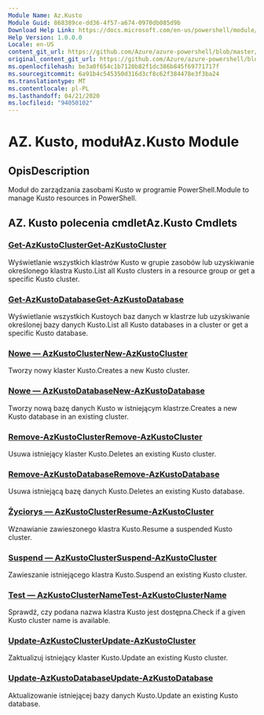 ```yaml
---
Module Name: Az.Kusto
Module Guid: 868389ce-dd36-4f57-a674-0970db085d9b
Download Help Link: https://docs.microsoft.com/en-us/powershell/module/az.kusto
Help Version: 1.0.0.0
Locale: en-US
content_git_url: https://github.com/Azure/azure-powershell/blob/master/src/Kusto/Kusto/help/Az.Kusto.md
original_content_git_url: https://github.com/Azure/azure-powershell/blob/master/src/Kusto/Kusto/help/Az.Kusto.md
ms.openlocfilehash: be3a0f654c1b7120b82f1dc386b845f69771717f
ms.sourcegitcommit: 6a91b4c545350d316d3cf8c62f384478e3f3ba24
ms.translationtype: MT
ms.contentlocale: pl-PL
ms.lasthandoff: 04/21/2020
ms.locfileid: "94050102"
---
```

# <span data-ttu-id="c477c-101">AZ. Kusto, moduł</span><span class="sxs-lookup"><span data-stu-id="c477c-101">Az.Kusto Module</span></span>
## <span data-ttu-id="c477c-102">Opis</span><span class="sxs-lookup"><span data-stu-id="c477c-102">Description</span></span>
<span data-ttu-id="c477c-103">Moduł do zarządzania zasobami Kusto w programie PowerShell.</span><span class="sxs-lookup"><span data-stu-id="c477c-103">Module to manage Kusto resources in PowerShell.</span></span>

## <span data-ttu-id="c477c-104">AZ. Kusto polecenia cmdlet</span><span class="sxs-lookup"><span data-stu-id="c477c-104">Az.Kusto Cmdlets</span></span>
### [<span data-ttu-id="c477c-105">Get-AzKustoCluster</span><span class="sxs-lookup"><span data-stu-id="c477c-105">Get-AzKustoCluster</span></span>](Get-AzKustoCluster.md)
<span data-ttu-id="c477c-106">Wyświetlanie wszystkich klastrów Kusto w grupie zasobów lub uzyskiwanie określonego klastra Kusto.</span><span class="sxs-lookup"><span data-stu-id="c477c-106">List all Kusto clusters in a resource group or get a specific Kusto cluster.</span></span>

### [<span data-ttu-id="c477c-107">Get-AzKustoDatabase</span><span class="sxs-lookup"><span data-stu-id="c477c-107">Get-AzKustoDatabase</span></span>](Get-AzKustoDatabase.md)
<span data-ttu-id="c477c-108">Wyświetlanie wszystkich Kustoych baz danych w klastrze lub uzyskiwanie określonej bazy danych Kusto.</span><span class="sxs-lookup"><span data-stu-id="c477c-108">List all Kusto databases in a cluster or get a specific Kusto database.</span></span>

### [<span data-ttu-id="c477c-109">Nowe — AzKustoCluster</span><span class="sxs-lookup"><span data-stu-id="c477c-109">New-AzKustoCluster</span></span>](New-AzKustoCluster.md)
<span data-ttu-id="c477c-110">Tworzy nowy klaster Kusto.</span><span class="sxs-lookup"><span data-stu-id="c477c-110">Creates a new Kusto cluster.</span></span>

### [<span data-ttu-id="c477c-111">Nowe — AzKustoDatabase</span><span class="sxs-lookup"><span data-stu-id="c477c-111">New-AzKustoDatabase</span></span>](New-AzKustoDatabase.md)
<span data-ttu-id="c477c-112">Tworzy nową bazę danych Kusto w istniejącym klastrze.</span><span class="sxs-lookup"><span data-stu-id="c477c-112">Creates a new Kusto database in an existing cluster.</span></span>

### [<span data-ttu-id="c477c-113">Remove-AzKustoCluster</span><span class="sxs-lookup"><span data-stu-id="c477c-113">Remove-AzKustoCluster</span></span>](Remove-AzKustoCluster.md)
<span data-ttu-id="c477c-114">Usuwa istniejący klaster Kusto.</span><span class="sxs-lookup"><span data-stu-id="c477c-114">Deletes an existing Kusto cluster.</span></span>

### [<span data-ttu-id="c477c-115">Remove-AzKustoDatabase</span><span class="sxs-lookup"><span data-stu-id="c477c-115">Remove-AzKustoDatabase</span></span>](Remove-AzKustoDatabase.md)
<span data-ttu-id="c477c-116">Usuwa istniejącą bazę danych Kusto.</span><span class="sxs-lookup"><span data-stu-id="c477c-116">Deletes an existing Kusto database.</span></span>

### [<span data-ttu-id="c477c-117">Życiorys — AzKustoCluster</span><span class="sxs-lookup"><span data-stu-id="c477c-117">Resume-AzKustoCluster</span></span>](Resume-AzKustoCluster.md)
<span data-ttu-id="c477c-118">Wznawianie zawieszonego klastra Kusto.</span><span class="sxs-lookup"><span data-stu-id="c477c-118">Resume a suspended Kusto cluster.</span></span>

### [<span data-ttu-id="c477c-119">Suspend — AzKustoCluster</span><span class="sxs-lookup"><span data-stu-id="c477c-119">Suspend-AzKustoCluster</span></span>](Suspend-AzKustoCluster.md)
<span data-ttu-id="c477c-120">Zawieszanie istniejącego klastra Kusto.</span><span class="sxs-lookup"><span data-stu-id="c477c-120">Suspend an existing Kusto cluster.</span></span>

### [<span data-ttu-id="c477c-121">Test — AzKustoClusterName</span><span class="sxs-lookup"><span data-stu-id="c477c-121">Test-AzKustoClusterName</span></span>](Test-AzKustoClusterName.md)
<span data-ttu-id="c477c-122">Sprawdź, czy podana nazwa klastra Kusto jest dostępna.</span><span class="sxs-lookup"><span data-stu-id="c477c-122">Check if a given Kusto cluster name is available.</span></span>

### [<span data-ttu-id="c477c-123">Update-AzKustoCluster</span><span class="sxs-lookup"><span data-stu-id="c477c-123">Update-AzKustoCluster</span></span>](Update-AzKustoCluster.md)
<span data-ttu-id="c477c-124">Zaktualizuj istniejący klaster Kusto.</span><span class="sxs-lookup"><span data-stu-id="c477c-124">Update an existing Kusto cluster.</span></span>

### [<span data-ttu-id="c477c-125">Update-AzKustoDatabase</span><span class="sxs-lookup"><span data-stu-id="c477c-125">Update-AzKustoDatabase</span></span>](Update-AzKustoDatabase.md)
<span data-ttu-id="c477c-126">Aktualizowanie istniejącej bazy danych Kusto.</span><span class="sxs-lookup"><span data-stu-id="c477c-126">Update an existing Kusto database.</span></span>

